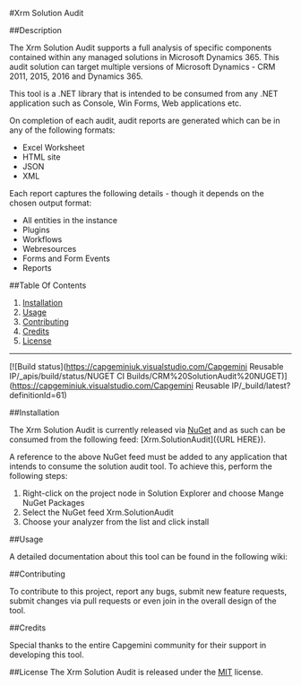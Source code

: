 #Xrm Solution Audit

##Description

The Xrm Solution Audit supports a full analysis of specific components contained within any managed solutions in Microsoft Dynamics 365. This audit solution can target multiple versions of Microsoft Dynamics - CRM 2011, 2015, 2016 and Dynamics 365.

This tool is a .NET library that is intended to be consumed from any .NET application such as Console, Win Forms, Web applications etc.

On completion of each audit, audit reports are generated which can be in any of the following formats:
* Excel Worksheet
* HTML site
* JSON
* XML

Each report captures the following details - though it depends on the chosen output format:
* All entities in the instance
* Plugins
* Workflows
* Webresources
* Forms and Form Events
* Reports

##Table Of Contents
1. [Installation](#installation)  
2. [Usage](#usage) 
3. [Contributing](#contributing) 
4. [Credits](#credits) 
5. [License](#license)

 
----
[![Build status](https://capgeminiuk.visualstudio.com/Capgemini Reusable IP/_apis/build/status/NUGET CI Builds/CRM%20SolutionAudit%20NUGET)](https://capgeminiuk.visualstudio.com/Capgemini Reusable IP/_build/latest?definitionId=61)


##Installation

The Xrm Solution Audit is currently released via [NuGet](https://www.nuget.org/) and as such can be consumed from the following feed: [Xrm.SolutionAudit]({URL HERE}).

A reference to the above NuGet feed must be added to any application that intends to consume the solution audit tool. To achieve this, perform the following steps:
1. Right-click on the project node in Solution Explorer and choose Mange NuGet Packages
4. Select the NuGet feed Xrm.SolutionAudit 
5. Choose your analyzer from the list and click install


##Usage

A detailed documentation about this tool can be found in the following wiki: 

##Contributing

To contribute to this project, report any bugs, submit new feature requests, submit changes via pull requests or even join in the overall design of the tool.

##Credits

Special thanks to the entire Capgemini community for their support in developing this tool.

##License
The Xrm Solution Audit is released under the [MIT](LICENSE) license.

























